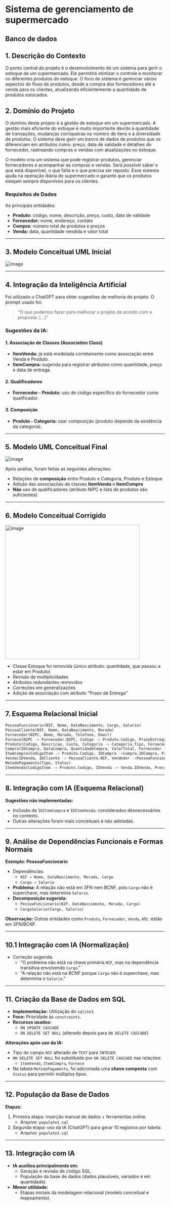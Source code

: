 # Sistema de gerenciamento de supermercado  
**Banco de dados**
---

## 1. Descrição do Contexto

O ponto central do projeto é o desenvolvimento de um sistema para gerir o estoque de um supermercado. Ele permitirá otimizar o controle e monitorar os diferentes produtos do estoque. O foco do sistema é gerenciar vários aspectos do fluxo de produtos, desde a compra dos fornecedores até a venda para os clientes, atualizando eficientemente a quantidade de produtos estocados.

## 2. Domínio do Projeto

O domínio deste projeto é a gestão de estoque em um supermercado. A gestão mais eficiente do estoque é muito importante devido à quantidade de transações, mudanças corriqueiras no número de itens e a diversidade de produtos. O sistema deve gerir um banco de dados de produtos que se diferenciam em atributos como: preço, data de validade e detalhes do fornecedor, rastreando compras e vendas com atualizações no estoque.

O modelo cria um sistema que pode registrar produtos, gerenciar fornecedores e acompanhar as compras e vendas. Será possível saber o que está disponível, o que falta e o que precisa ser reposto. Esse sistema ajuda na operação diária do supermercado e garante que os produtos estejam sempre disponíveis para os clientes.

### Requisitos de Dados

As principais entidades:

- **Produto:** código, nome, descrição, preço, custo, data de validade
- **Fornecedor:** nome, endereço, contato
- **Compra:** número total de produtos e preços
- **Venda:** data, quantidade vendida e valor total

---

## 3. Modelo Conceitual UML Inicial

![image](https://github.com/user-attachments/assets/4eec24c6-944e-4c98-9037-722691142406)


---

## 4. Integração da Inteligência Artificial

Foi utilizado o ChatGPT para obter sugestões de melhoria do projeto. O prompt usado foi:

> “O que podemos fazer para melhorar o projeto de acordo com a proposta: [...]”

### Sugestões da IA:

#### 1. Associação de Classes (Association Class)
- **ItemVenda:** já está modelada corretamente como associação entre Venda e Produto.
- **ItemCompra:** sugerida para registrar atributos como quantidade, preço e data de entrega.

#### 2. Qualificadores
- **Fornecedor - Produto:** uso de código específico do fornecedor como qualificador.

#### 3. Composição
- **Produto - Categoria:** usar composição (produto depende da existência da categoria).

---

## 5. Modelo UML Conceitual Final
![image](https://github.com/user-attachments/assets/917eff13-940b-47ed-8866-22ba4e953a28)



Após análise, foram feitas as seguintes alterações:

- Relações de **composição** entre Produto e Categoria, Produto e Estoque
- Adição das associações de classes **ItemVenda** e **ItemCompra**
- **Não** uso de qualificadores (atributo NIPC e lista de produtos são suficientes)

---

## 6. Modelo Conceitual Corrigido
<img width="424" alt="image" src="https://github.com/user-attachments/assets/fb1a40e6-612a-4782-9b41-dd9e543a6050" />

- Classe Estoque foi removida (único atributo: quantidade, que passou a estar em Produto)
- Revisão de multiplicidades
- Atributos redundantes removidos
- Correções em generalizações
- Adição de associação com atributo "Prazo de Entrega"

---

## 7. Esquema Relacional Inicial

```sql
PessoaFuncionario(NIF, Nome, DataNascimento, Cargo, Salario)
PessoaCliente(NIF, Nome, DataNascimento, Morada)
Fornecedor(NIPC, Nome, Morada, Telefone, Email)
Fornece(NIPC -> Fornecedor.NIPC, Codigo -> Produto.Codigo, PrazoEntrega)
Produto(Codigo, Descricao, Custo, Categoria -> Categoria.Tipo, Fornecedor -> Fornecedor.NIPC, Quantidade)
Compra(IDCompra, DataCompra, QuantidadeCompra, ValorTotal, Fornecedor -> Fornecedor.NIPC)
ItemCompra(CodigoItem -> Produto.Codigo, IDCompra ->Compra.IDCompra, PrecoUnidade, Quantidade)
Venda(IDVenda, IDCliente -> PessoaCliente.NIF, Vendedor ->PessoaFuncionario.NIF, DataVenda, ValorTotal, MetodoPagamento -> MetodoPagamento.Tipo)
MetodoPagamento(Tipo, Status)
ItemVenda(CodigoItem -> Produto.Codigo, IDVenda -> Venda.IDVenda, PrecoUnidade, Quantidade)
```


---

## 8. Integração com IA (Esquema Relacional)

**Sugestões não implementadas:**
- Inclusão de `IDItemCompra` e `IDItemVenda`: considerados desnecessários no contexto.
- Outras alterações foram mais conceituais e não adotadas.

---

## 9. Análise de Dependências Funcionais e Formas Normais

**Exemplo: PessoaFuncionario**
- Dependências:
  - `NIF → Nome, DataNascimento, Morada, Cargo`
  - `Cargo → Salario`
- **Problema:** A relação não está em 3FN nem BCNF, pois `Cargo` não é superchave, mas determina `Salario`.
- **Decomposição sugerida:**
  - `PessoaFuncionario(NIF, DataNascimento, Morada, Cargo)`
  - `CargoSalario(Cargo, Salario)`

**Observação:** Outras entidades como `Produto`, `Fornecedor`, `Venda`, etc. estão em 3FN/BCNF.

---

## 10.1 Integração com IA (Normalização)

- Correção sugerida:
  - "O problema não está na chave primária `NIF`, mas na dependência transitiva envolvendo `Cargo`."
  - "A relação não está na BCNF porque `Cargo` não é superchave, mas determina o `Salario`."

---

## 11. Criação da Base de Dados em SQL

- **Implementação:** Utilização do `sqlite3`.
- **Foco:** Prioridade às `constraints`.
- **Recursos usados:**
  - `ON UPDATE CASCADE`
  - `ON DELETE SET NULL` (alterado depois para `ON DELETE CASCADE`)

**Alterações após uso da IA:**
- Tipo do campo `NIF` alterado de `TEXT` para `INTEGER`.
- `ON DELETE SET NULL` foi substituído por `ON DELETE CASCADE` nas relações:
  - `ItemVenda`, `ItemCompra`, `Fornece`
- Na tabela `MetodoPagamento`, foi adicionada uma **chave composta** com `Status` para permitir múltiplos tipos.

---

## 12. População da Base de Dados

**Etapas:**
1. Primeira etapa: inserção manual de dados + ferramentas online.
   - Arquivo: `populate1.sql`
2. Segunda etapa: uso da IA (ChatGPT) para gerar 10 registros por tabela.
   - Arquivo: `populate2.sql`

---

## 13. Integração com IA

- **IA auxiliou principalmente em:**
  - Geração e revisão de código SQL.
  - População da base de dados (dados plausíveis, variados e em quantidade).
- **Menor utilidade:**
  - Etapas iniciais da modelagem relacional (modelo conceitual e mapeamento).
